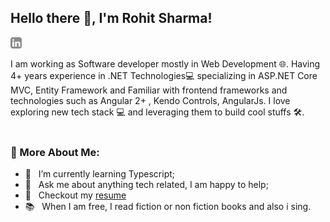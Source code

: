 ## Hello there 👋, I'm Rohit Sharma!
<a href='https://www.linkedin.com/in/iiamrohitsharma/'><img align='left' alt="linkedin" 
       src="https://github.com/iiamrohitsharma/iiamrohitsharma/blob/c791282fc8d64247102269ee60f249c9aab3b97b/assets/linkedin.svg" height='18px' />
</a>

<br/>
<br/>
I am working as Software developer mostly in Web Development 🌐. Having 4+ years experience in .NET Technologies💻 specializing in ASP.NET Core MVC, Entity Framework and Familiar with frontend frameworks and technologies such as Angular 2+ , Kendo Controls, AngularJs. I love exploring new tech stack 💻 and leveraging them to build cool stuffs 🛠️. 

<br/>
<br/>

### 🧐 More About Me:

- 🌱 &nbsp; I’m currently learning Typescript; 
- 💬 &nbsp; Ask me about anything tech related, I am happy to help;
- 📝 &nbsp; Checkout my [resume](https://drive.google.com/file/d/1DdPUZ5a3p8ZGgu5RKSmedLk7crsbK_8o/view?usp=sharing)
- 📚 &nbsp; When I am free, I read fiction or non fiction books and also i sing.
